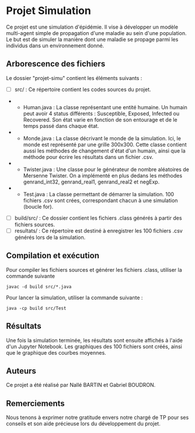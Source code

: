 # Projet Simulation

Ce projet est une simulation d'épidémie. Il vise à développer un modèle multi-agent simple de propagation d'une maladie au sein d'une population. Le but est de simuler la manière dont une maladie se propage parmi les individus dans un environnement donné.

## Arborescence des fichiers

Le dossier "projet-simu" contient les éléments suivants :

- [ ] src/ : Ce répertoire contient les codes sources du projet.
- - Human.java : La classe représentant une entité humaine. Un humain peut avoir 4 status différents : Susceptible, Exposed, Infected ou Recovered. Son état varie en fonction de son entourage et de le temps passé dans chaque état.
- - Monde.java : La classe décrivant le monde de la simulation. Ici, le monde est représenté par une grille 300x300. Cette classe contient aussi les méthodes de changement d'état d'un humain, ainsi que la méthode pour écrire les résultats dans un fichier .csv.
- - Twister.java : Une classe pour le générateur de nombre aléatoires de Mersenne Twister. On a implémenté en plus dedans les méthodes genrand_int32, genrand_real1, genrand_real2 et negExp.
- - Test.java : La classe permettant de démarrer la simulation. 100 fichiers .csv sont crées, correspondant chacun à une simulation (boucle for). 
- [ ] build/src/ : Ce dossier contient les fichiers .class générés à partir des fichiers sources.
- [ ] resultats/ : Ce répertoire est destiné à enregistrer les 100 fichiers .csv générés lors de la simulation.

## Compilation et exécution

Pour compiler les fichiers sources et générer les fichiers .class, utiliser la commande suivante

```
javac -d build src/*.java
```

Pour lancer la simulation, utiliser la commande suivante : 

```
java -cp build src/Test
```

## Résultats

Une fois la simulation terminée, les résultats sont ensuite affichés à l'aide d'un Jupyter Notebook. Les graphiques des 100 fichiers sont créés, ainsi que le graphique des courbes moyennes.

## Auteurs

Ce projet a été réalisé par Nallé BARTIN et Gabriel BOUDRON.

## Remerciements

Nous tenons à exprimer notre gratitude envers notre chargé de TP pour ses conseils et son aide précieuse lors du développement du projet.